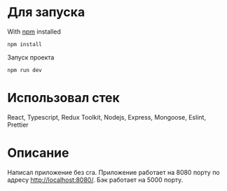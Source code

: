 Для запуска
===

With [npm](https://www.npmjs.com/) installed
```
npm install
```
Запуск проекта
```
npm run dev
```
Использовал стек
===
React, Typescript, Redux Toolkit, Nodejs, Express, Mongoose, Eslint, Prettier 

Описание
===
Написал приложение без cra.
Приложение работает на 8080 порту по адресу [http://localhost:8080/](http://localhost:8080/).
Бэк работает на 5000 порту.

